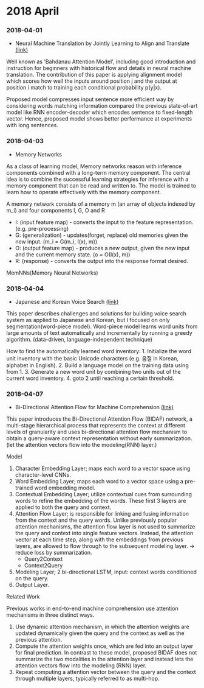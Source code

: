 # 2018 April

### 2018-04-01 
- Neural Machine Translation by Jointly Learning to Align and Translate  [(link)](https://arxiv.org/pdf/1409.0473.pdf)

Well known as 'Bahdanau Attention Model', including good introduction and instruction for beginners with historical flow 
and details in neural machine translation. The contribution of this paper is applying alignment model which scores how well the inputs around position j 
and the output at position i match to training each conditional probability p(y|x).
 
Proposed model compresses input sentence more efficient way by considering words matching information compared 
the previous state-of-art model like RNN encoder-decoder which encodes sentence to fixed-length vector. Hence, proposed
model shows better performance at experiments with long sentences.

### 2018-04-03
- Memory Networks

As a class of learning model, Memory networks reason with inference components combined with a long-term memory component.
The central idea is to combine the successful learning strategies for inference with a memory component that can be
read and written to. The model is trained to learn how to operate effectively with the memory component.

A memory network consists of a memory m (an array of objects indexed by m_i) and four components I, G, O and R

- I: (input feature map) - converts the input to the feature representation. (e.g. pre-processing)
- G: (generalization) - updates(forget, replace) old memories given the new input. (m_i = G(m_i, I(x), m))
- O: (output feature map) - produces a new output, given the new input and the current memory state. (o = O(I(x), m))
- R: (response) - converts the output into the response format desired.

MemNNs(Memory Neural Networks)

### 2018-04-04
- Japanese and Korean Voice Search [(link)](https://static.googleusercontent.com/media/research.google.com/ko//pubs/archive/37842.pdf)

This paper describes challenges and solutions for building voice search system as applied to Japanese and Korean, 
but I focused on only segmentation(word-piece model). Word-piece model learns word units from large amounts of text 
automatically and incrementally by running a greedy algorithm. (data-driven, language-independent technique)

How to find the automatically learned word inventory: 1. Initialize the word unit inventory with the basic Unicode characters
(e.g. 음절 in Korean, alphabet in English). 2. Build a language model on the training data using from 1. 3. Generate
a new word unit by combining two units out of the current word inventory. 4. goto 2 until reaching a certain threshold.

### 2018-04-07
- Bi-Directional Attention Flow for Machine Comprehension [(link)](https://arxiv.org/pdf/1611.01603.pdf)

This paper introduces the Bi-Directional Attention Flow (BIDAF) network, a multi-stage hierarchical process that
represents the context at different levels of granularity and uses bi-directional attention flow mechanism to
obtain a query-aware context representation without early summarization. (let the attention vectors flow into
the modeling(RNN) layer.)

Model

1. Character Embedding Layer; maps each word to a vector space using character-level CNNs.
2. Word Embedding Layer; maps each word to a vector space using a pre-trained word embedding model.
3. Contextual Embedding Layer; utilize contextual cues from surrounding words to refine the embedding of the words.
These first 3 layers are applied to both the query and context.
4. Attention Flow Layer; is responsible for linking and fusing information from the context and the query words. 
Unlike previously popular attention mechanisms, the attention flow layer is not used to summarize the query and
context into single feature vectors. Instead, the attention vector at each time step, along with the embeddings
from previous layers, are allowed to flow through to the subsequent modeling layer. -> reduce loss by summarization.
    - Query2Context
    - Context2Query
5. Modeling Layer; 2 bi-directional LSTM, input: context words conditioned on the query. 
6. Output Layer.

Related Work

Previous works in end-to-end machine comprehension use attention mechanisms in three distinct ways.
1. Use dynamic attention mechanism, in which the attention weights are updated dynamically given the query and the context
as well as the previous attention.
2. Compute the attention weights once, which are fed into an output layer for final prediction. In contrast to these model,
proposed BIDAF does not summarize the two modalities in the attention layer and instead lets the attention vectors flow
into the modeling (RNN) layer.
3. Repeat computing a attention vector between the query and the context through multiple layers, typically referred
to as multi-hop.